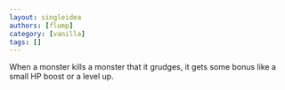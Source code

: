 ```yaml
---
layout: singleidea
authors: [flump]
category: [vanilla]
tags: []
---
```

When a monster kills a monster that it grudges, it gets some bonus like a small HP boost or a level up.
